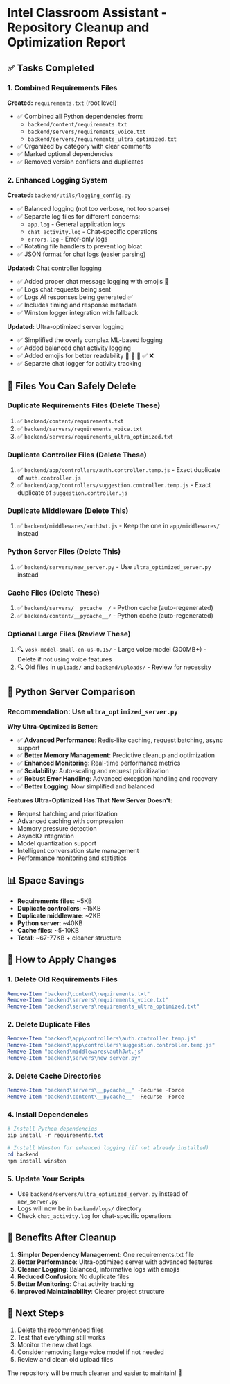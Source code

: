 # Intel Classroom Assistant - Repository Cleanup and Optimization Report

## ✅ Tasks Completed

### 1. Combined Requirements Files
**Created:** `requirements.txt` (root level)
- ✅ Combined all Python dependencies from:
  - `backend/content/requirements.txt`
  - `backend/servers/requirements_voice.txt`
  - `backend/servers/requirements_ultra_optimized.txt`
- ✅ Organized by category with clear comments
- ✅ Marked optional dependencies
- ✅ Removed version conflicts and duplicates

### 2. Enhanced Logging System
**Created:** `backend/utils/logging_config.py`
- ✅ Balanced logging (not too verbose, not too sparse)
- ✅ Separate log files for different concerns:
  - `app.log` - General application logs
  - `chat_activity.log` - Chat-specific operations
  - `errors.log` - Error-only logs
- ✅ Rotating file handlers to prevent log bloat
- ✅ JSON format for chat logs (easier parsing)

**Updated:** Chat controller logging
- ✅ Added proper chat message logging with emojis 💬
- ✅ Logs chat requests being sent
- ✅ Logs AI responses being generated ✅
- ✅ Includes timing and response metadata
- ✅ Winston logger integration with fallback

**Updated:** Ultra-optimized server logging
- ✅ Simplified the overly complex ML-based logging
- ✅ Added balanced chat activity logging
- ✅ Added emojis for better readability 🚀 💬 🤖 ✅ ❌
- ✅ Separate chat logger for activity tracking

## 📁 Files You Can Safely Delete

### Duplicate Requirements Files (Delete These)
1. ✅ `backend/content/requirements.txt` 
2. ✅ `backend/servers/requirements_voice.txt`
3. ✅ `backend/servers/requirements_ultra_optimized.txt`

### Duplicate Controller Files (Delete These)
1. ✅ `backend/app/controllers/auth.controller.temp.js` - Exact duplicate of `auth.controller.js`
2. ✅ `backend/app/controllers/suggestion.controller.temp.js` - Exact duplicate of `suggestion.controller.js`

### Duplicate Middleware (Delete This)
1. ✅ `backend/middlewares/authJwt.js` - Keep the one in `app/middlewares/` instead

### Python Server Files (Delete This)
1. ✅ `backend/servers/new_server.py` - Use `ultra_optimized_server.py` instead

### Cache Files (Delete These)
1. ✅ `backend/servers/__pycache__/` - Python cache (auto-regenerated)
2. ✅ `backend/content/__pycache__/` - Python cache (auto-regenerated)

### Optional Large Files (Review These)
1. 🔍 `vosk-model-small-en-us-0.15/` - Large voice model (300MB+) - Delete if not using voice features
2. 🔍 Old files in `uploads/` and `backend/uploads/` - Review for necessity

## 🐍 Python Server Comparison

### Recommendation: Use `ultra_optimized_server.py`

**Why Ultra-Optimized is Better:**
- ✅ **Advanced Performance**: Redis-like caching, request batching, async support
- ✅ **Better Memory Management**: Predictive cleanup and optimization
- ✅ **Enhanced Monitoring**: Real-time performance metrics
- ✅ **Scalability**: Auto-scaling and request prioritization
- ✅ **Robust Error Handling**: Advanced exception handling and recovery
- ✅ **Better Logging**: Now simplified and balanced

**Features Ultra-Optimized Has That New Server Doesn't:**
- Request batching and prioritization
- Advanced caching with compression
- Memory pressure detection
- AsyncIO integration
- Model quantization support
- Intelligent conversation state management
- Performance monitoring and statistics

## 📊 Space Savings
- **Requirements files**: ~5KB
- **Duplicate controllers**: ~15KB  
- **Duplicate middleware**: ~2KB
- **Python server**: ~40KB
- **Cache files**: ~5-10KB
- **Total**: ~67-77KB + cleaner structure

## 🔧 How to Apply Changes

### 1. Delete Old Requirements Files
```powershell
Remove-Item "backend\content\requirements.txt"
Remove-Item "backend\servers\requirements_voice.txt"
Remove-Item "backend\servers\requirements_ultra_optimized.txt"
```

### 2. Delete Duplicate Files
```powershell
Remove-Item "backend\app\controllers\auth.controller.temp.js"
Remove-Item "backend\app\controllers\suggestion.controller.temp.js"
Remove-Item "backend\middlewares\authJwt.js"
Remove-Item "backend\servers\new_server.py"
```

### 3. Delete Cache Directories
```powershell
Remove-Item "backend\servers\__pycache__" -Recurse -Force
Remove-Item "backend\content\__pycache__" -Recurse -Force
```

### 4. Install Dependencies
```powershell
# Install Python dependencies
pip install -r requirements.txt

# Install Winston for enhanced logging (if not already installed)
cd backend
npm install winston
```

### 5. Update Your Scripts
- Use `backend/servers/ultra_optimized_server.py` instead of `new_server.py`
- Logs will now be in `backend/logs/` directory
- Check `chat_activity.log` for chat-specific operations

## 🎯 Benefits After Cleanup

1. **Simpler Dependency Management**: One requirements.txt file
2. **Better Performance**: Ultra-optimized server with advanced features
3. **Cleaner Logging**: Balanced, informative logs with emojis
4. **Reduced Confusion**: No duplicate files
5. **Better Monitoring**: Chat activity tracking
6. **Improved Maintainability**: Clearer project structure

## 📝 Next Steps

1. Delete the recommended files
2. Test that everything still works
3. Monitor the new chat logs
4. Consider removing large voice model if not needed
5. Review and clean old upload files

The repository will be much cleaner and easier to maintain! 🎉
